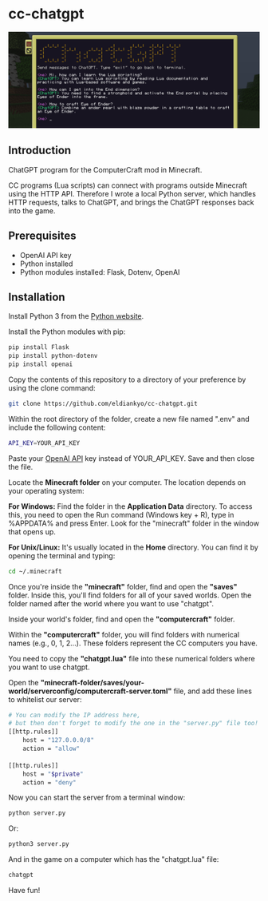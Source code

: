 # cc-chatgpt

![Cover Image](./cover.png)

## Introduction
  
ChatGPT program for the ComputerCraft mod in Minecraft.  
  
CC programs (Lua scripts) can connect with programs outside Minecraft using the HTTP API.
Therefore I wrote a local Python server, which handles HTTP requests, talks to ChatGPT, and brings the ChatGPT responses back into the game.
  
## Prerequisites
  
- OpenAI API key
- Python installed
- Python modules installed: Flask, Dotenv, OpenAI
  
## Installation
  
Install Python 3 from the [Python website](https://www.python.org/).  
  
Install the Python modules with pip:  
```bash
pip install Flask
pip install python-dotenv
pip install openai
```
  
Copy the contents of this repository to a directory of your preference by using the clone command:
```bash
git clone https://github.com/eldiankyo/cc-chatgpt.git
```
  
Within the root directory of the folder, create a new file named ".env" and include the following content:
```bash
API_KEY=YOUR_API_KEY
```
Paste your [OpenAI API](https://platform.openai.com/account/api-keys) key instead of YOUR_API_KEY. Save and then close the file.
  
Locate the **Minecraft folder** on your computer. The location depends on your operating system:  
  
**For Windows:** Find the folder in the **Application Data** directory. To access this, you need to open the Run command (Windows key + R), type in %APPDATA% and press Enter. Look for the "minecraft" folder in the window that opens up.  
  
**For Unix/Linux:** It's usually located in the **Home** directory. You can find it by opening the terminal and typing:
```bash
cd ~/.minecraft
```
  
Once you're inside the **"minecraft"** folder, find and open the **"saves"** folder. Inside this, you'll find folders for all of your saved worlds. Open the folder named after the world where you want to use "chatgpt".  
  
Inside your world's folder, find and open the **"computercraft"** folder.  
  
Within the **"computercraft"** folder, you will find folders with numerical names (e.g., 0, 1, 2...). These folders represent the CC computers you have.  
  
You need to copy the **"chatgpt.lua"** file into these numerical folders where you want to use chatgpt.  
  
  
Open the **"minecraft-folder/saves/your-world/serverconfig/computercraft-server.toml"** file, and add these lines to whitelist our server:  
  
```bash
# You can modify the IP address here,
# but then don't forget to modify the one in the "server.py" file too!
[[http.rules]]
	host = "127.0.0.0/8"
	action = "allow"
 
[[http.rules]]
	host = "$private"
	action = "deny"
```

Now you can start the server from a terminal window:
```bash
python server.py
```  
Or:
```bash
python3 server.py
```

And in the game on a computer which has the "chatgpt.lua" file:
```bash
chatgpt
```

Have fun!
